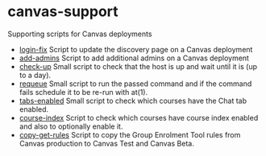 # canvas-support
Supporting scripts for Canvas deployments

* [login-fix](login-fix) Script to update the discovery page on a Canvas deployment
* [add-admins](add-admins) Script to add additional admins on a Canvas deployment
* [check-up](check-up) Small script to check that the host is up and wait until it is (up to a day).
* [requeue](requeue) Small script to run the passed command and if the command fails schedule it to be re-run with at(1).
* [tabs-enabled](tabs-enabled) Small script to check which courses have the Chat tab enabled.
* [course-index](course-index) Script to check which courses have course index enabled and also to optionally enable it.
* [copy-get-rules](copy-get-rules) Script to copy the Group Enrolment Tool rules from Canvas production to Canvas Test and Canvas Beta.
